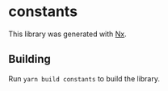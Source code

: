 # constants

This library was generated with [Nx](https://nx.dev).

## Building

Run `yarn build constants` to build the library.
